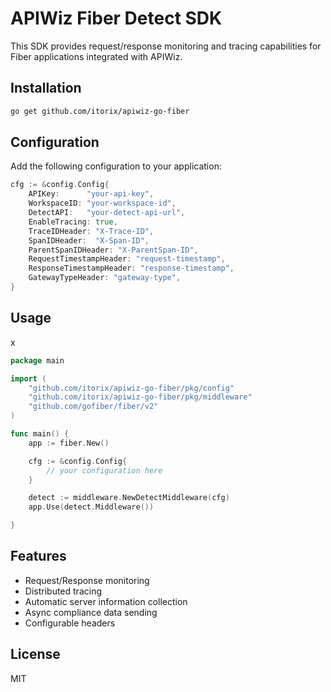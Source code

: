 # APIWiz Fiber Detect SDK

This SDK provides request/response monitoring and tracing capabilities for Fiber applications integrated with APIWiz.

## Installation

```bash
go get github.com/itorix/apiwiz-go-fiber
```

## Configuration

Add the following configuration to your application:

```go
cfg := &config.Config{
    APIKey:      "your-api-key",
    WorkspaceID: "your-workspace-id",
    DetectAPI:   "your-detect-api-url",
    EnableTracing: true,
    TraceIDHeader: "X-Trace-ID",
    SpanIDHeader:  "X-Span-ID",
    ParentSpanIDHeader: "X-ParentSpan-ID",
    RequestTimestampHeader: "request-timestamp",
    ResponseTimestampHeader: "response-timestamp",
    GatewayTypeHeader: "gateway-type",
}
```

## Usage
x
```go
package main

import (
    "github.com/itorix/apiwiz-go-fiber/pkg/config"
    "github.com/itorix/apiwiz-go-fiber/pkg/middleware"
    "github.com/gofiber/fiber/v2"
)

func main() {
    app := fiber.New()

    cfg := &config.Config{
        // your configuration here
    }

	detect := middleware.NewDetectMiddleware(cfg)
	app.Use(detect.Middleware())

}
```

## Features

- Request/Response monitoring
- Distributed tracing
- Automatic server information collection
- Async compliance data sending
- Configurable headers

## License

MIT






